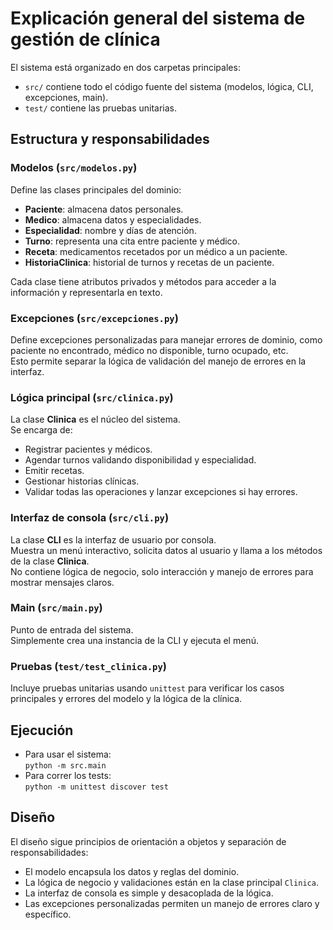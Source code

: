 # Explicación general del sistema de gestión de clínica

El sistema está organizado en dos carpetas principales:  
- `src/` contiene todo el código fuente del sistema (modelos, lógica, CLI, excepciones, main).
- `test/` contiene las pruebas unitarias.

## Estructura y responsabilidades

### Modelos (`src/modelos.py`)
Define las clases principales del dominio:
- **Paciente**: almacena datos personales.
- **Medico**: almacena datos y especialidades.
- **Especialidad**: nombre y días de atención.
- **Turno**: representa una cita entre paciente y médico.
- **Receta**: medicamentos recetados por un médico a un paciente.
- **HistoriaClinica**: historial de turnos y recetas de un paciente.

Cada clase tiene atributos privados y métodos para acceder a la información y representarla en texto.

### Excepciones (`src/excepciones.py`)
Define excepciones personalizadas para manejar errores de dominio, como paciente no encontrado, médico no disponible, turno ocupado, etc.  
Esto permite separar la lógica de validación del manejo de errores en la interfaz.

### Lógica principal (`src/clinica.py`)
La clase **Clinica** es el núcleo del sistema.  
Se encarga de:
- Registrar pacientes y médicos.
- Agendar turnos validando disponibilidad y especialidad.
- Emitir recetas.
- Gestionar historias clínicas.
- Validar todas las operaciones y lanzar excepciones si hay errores.

### Interfaz de consola (`src/cli.py`)
La clase **CLI** es la interfaz de usuario por consola.  
Muestra un menú interactivo, solicita datos al usuario y llama a los métodos de la clase **Clinica**.  
No contiene lógica de negocio, solo interacción y manejo de errores para mostrar mensajes claros.

### Main (`src/main.py`)
Punto de entrada del sistema.  
Simplemente crea una instancia de la CLI y ejecuta el menú.

### Pruebas (`test/test_clinica.py`)
Incluye pruebas unitarias usando `unittest` para verificar los casos principales y errores del modelo y la lógica de la clínica.

## Ejecución

- Para usar el sistema:  
  `python -m src.main`
- Para correr los tests:  
  `python -m unittest discover test`

## Diseño

El diseño sigue principios de orientación a objetos y separación de responsabilidades:
- El modelo encapsula los datos y reglas del dominio.
- La lógica de negocio y validaciones están en la clase principal `Clinica`.
- La interfaz de consola es simple y desacoplada de la lógica.
- Las excepciones personalizadas permiten un manejo de errores claro y específico.
